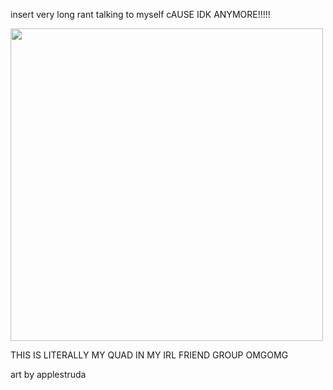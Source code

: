 insert very long rant talking to myself cAUSE IDK ANYMORE!!!!!

<img src="https://github.com/user-attachments/assets/871b0ee2-bcd8-4463-a7d6-4d1969b4c2e9" width="500">
<p> THIS IS LITERALLY MY QUAD IN MY IRL FRIEND GROUP OMGOMG

<p> art by applestruda 
